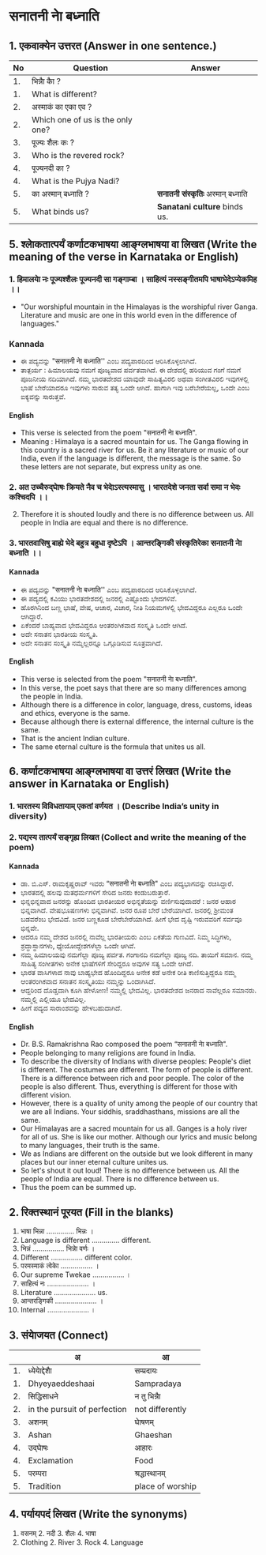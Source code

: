 # सनातनी नाे बध्नाति 
## 1. एकवाक्येन उत्तरत (Answer in one sentence.)
|No|Question|Answer|
|-|-|-|
|1.| भिन्नाै काै ?||
|1.| What is different?||
|2.| अस्माकं का एका एव ?||
|2.| Which one of us is the only one?||
|3.| पूज्यः शैलः कः ?||
|3.| Who is the revered rock?||
|4.| पूज्यनदी का ?||
|4.| What is the Pujya Nadi?||
|5.| का अस्मान् बध्नाति ?|**सनातनी संस्कृतिः** अस्मान्‌ बध्नाति|
|5.| What binds us?|**Sanatani culture** binds us.|

## 5. श्लाेकतात्पर्यं कर्णाटकभाषया आङ्ग्लभाषया वा लिखत (Write the meaning of the verse in Karnataka or English)

### 1. हिमालयाे नः पूज्यश्शैलः पूज्यनदी सा गङ्गाम्बा ।  साहित्यं नस्सङ्गीतमपि भाषाभेदेऽप्येकमिह ।।
* "Our worshipful mountain in the Himalayas is the worshipful river Ganga. Literature and music are one in this world even in the difference of languages."
### Kannada
* ಈ ಪದ್ಯವನ್ನು "सनातनी नाे बध्नाति'' ಎಂಬ ಪದ್ಯಪಾಠದಿಂದ ಆರಿಸಿಕೊಳ್ಳಲಾಗಿದೆ.
* ತಾತ್ಪರ್ಯ : ಹಿಮಾಲಯವು ನಮಗೆ ಪೂಜ್ಯವಾದ ಪರ್ವತವಾಗಿದೆ. ಈ ದೇಶದಲ್ಲಿ ಹರಿಯುವ ಗಂಗೆ ನಮಗೆ ಪೂಜನೀಯ ನದಿಯಾಗಿದೆ. ನಮ್ಮ ಭಾರತದೇಶದ ಯಾವುದೇ ಸಾಹಿತ್ಯವಿರಲಿ ಅಥವಾ ಸಂಗೀತವಿರಲಿ ಇವುಗಳಲ್ಲಿ ಭಾಷೆ ಬೇರೆಯಾದರೂ ಇವುಗಳು ಸಾರುವ ತತ್ಯ ಒಂದೇ ಆಗಿದೆ. ಹಾಗಾಗಿ ಇವು ಬರೆಬೇರೆಯಲ್ಲ, ಒಂದೇ ಎಂಬ ಐಕ್ಯವನ್ನು ಸಾರುತ್ತವೆ.
#### English
* This verse is selected from the poem "सनातनी नाे बध्नाति".
* Meaning : Himalaya is a sacred mountain for us. The Ganga flowing in this country is a sacred river for us. Be it any literature or music of our India, even if the language is different, the message is the same. So these letters are not separate, but express unity as one.

### 2. अत उच्चैरुद्घाेषः क्रियते नैव च भेदाेऽस्त्यस्मासु ।  भारतदेशे जनता सर्वा समा न भेदः कश्चिदपि ।।
2. Therefore it is shouted loudly and there is no difference between us. All people in India are equal and there is no difference.

### 3. भारतवासिषु बाह्ये भेदे बहुत्र बहुधा दृष्टेऽपि । आन्तरङ्गिकी संस्कृतिरेका सनातनी नाे बध्नाति ।।
#### Kannada 
* ಈ ಪದ್ಯವನ್ನು "सनातनी नाे बध्नाति'' ಎಂಬ ಪದ್ಯಪಾಠದಿಂದ ಆರಿಸಿಕೊಳ್ಳಲಾಗಿದೆ.
* ಈ ಪದ್ಯದಲ್ಲಿ ಕವಿಯು ಭಾರತದೇಶದಲ್ಲಿ ಜನರಲ್ಲಿ ಎಷ್ಟೊಂದು ಭೇದಗಳಿವೆ.
* ಹೊರಗಿನಿಂದ ಬಣ್ಣ ಭಾಷೆ, ವೇಷ, ಆಚಾರ, ವಿಚಾರ, ನೀತಿ ನಿಯಮಗಳಲ್ಲಿ ಭೇದವಿದ್ದರೂ ಎಲ್ಲರೂ ಒಂದೇ ಆಗಿದ್ದಾರೆ.
* ಏಕೆಂದರೆ ಬಾಹ್ಯವಾದ ಭೇದವಿದ್ದರೂ ಆಂತರಂಗಿಕವಾದ ಸಂಸ್ಕೃತಿ ಒಂದೇ ಆಗಿದೆ.
* ಅದೇ ಸನಾತನ ಭಾರತೀಯ ಸಂಸ್ಕೃತಿ.
* ಅದೇ ಸನಾತನ ಸಂಸ್ಕೃತಿ ನಮ್ಮೆಲ್ಲರನ್ನೂ ಒಗ್ಗೂಡಿಸುವ ಸೂತ್ರವಾಗಿದೆ.
#### English
* This verse is selected from the poem "सनातनी नाे बध्नाति".
* In this verse, the poet says that there are so many differences among the people in India.
* Although there is a difference in color, language, dress, customs, ideas and ethics, everyone is the same.
* Because although there is external difference, the internal culture is the same.
* That is the ancient Indian culture.
* The same eternal culture is the formula that unites us all.

## 6. कर्णाटकभाषया आङ्ग्लभाषया वा उत्तरं लिखत (Write the answer in Karnataka or English)
### 1. भारतस्य विविधतायाम् एकतां वर्णयत । (Describe India’s unity in diversity)
### 2. पद्यस्य तात्पर्यं सङ्गृह्य लिखत  (Collect and write the meaning of the poem)
#### Kannada
* ಡಾ. ಬಿ.ಎಸ್‌. ರಾಮಕೃಷ್ಣರಾವ್‌ ಇವರು “सनातनी नाे बध्नाति" ಎಂಬ ಪದ್ಯಭಾಗವನ್ನು ರಚಿಸಿದ್ದಾರೆ.
* ಭಾರತದಲ್ಲಿ ಹಲವು ಮತಧರ್ಮಗಳಿಗೆ ಸೇರಿದ ಜನರು ಕಂಡುಬರುತ್ತಾರೆ.
* ಭಿನ್ನಭಿನ್ನವಾದ ಜನರನ್ನು ಹೊಂದಿದ ಭಾರತೀಯರ ಅಭಿನ್ನತೆಯನ್ನು ವರ್ಣಿಸುವುದಾದರೆ : ಜನರ ಆಹಾರ ಭಿನ್ನವಾಗಿದೆ. ವೇಷಭೂಷಣಗಳು ಭಿನ್ನವಾಗಿವೆ. ಜನರ ರೂಪ ಬೇರೆ ಬೇರೆಯಾಗಿದೆ. ಜನರಲ್ಲಿ ಶ್ರೀಮಂತ ಬಡವರೆಂಬ ಭೇದವಿದೆ. ಜನರ ಬಣ್ಣಕೂಡ ಬೇರೆಬೇರೆಯಾಗಿದೆ. ಹೀಗೆ ಭೇದ ದೃಷ್ಟಿ ಇರುವವರಿಗೆ ಸರ್ವವೂ ಭಿನ್ನವೇ.
* ಆದರೂ ನಮ್ಮ ದೇಶದ ಜನರಲ್ಲಿ ನಾವೆಲ್ಲ ಭಾರತೀಯರು ಎಂಬ ಏಕತೆಯ ಗುಣವಿದೆ. ನಿಮ್ಮ ಸಿದ್ಧಿಗಳು, ಶ್ರದ್ಧಾಸ್ಥಾನಗಳು, ಧ್ಯೇಯೋದ್ದೇಶಗಳೆಲ್ಲಾ ಒಂದೇ ಆಗಿವೆ.
* ನಮ್ಮ ಹಿಮಾಲಯವು ನಮಗೆಲ್ಲಾ ಪೂಜ್ಯ ಪರ್ವತ. ಗಂಗಾನದಿ ನಮಗೆಲ್ಲಾ ಪೂಜ್ಯ ನದಿ. ತಾಯಿಗೆ ಸಮಾನ. ನಮ್ಮ ಸಾಹಿತ್ಯ ಸಂಗೀತಗಳು ಅನೇಕ ಭಾಷೆಗಳಿಗೆ ಸೇರಿದ್ದರೂ ಅವುಗಳ ಸತ್ಯ ಒಂದೇ ಆಗಿದೆ.
* ಭಾರತ ವಾಸಿಗಳಾದ ನಾವು ಬಾಹ್ಯಭೇದ ಹೊಂದಿದ್ದರೂ ಅನೇಕ ಕಡೆ ಅನೇಕ ರೀತಿ ಕಾಣಿಸುತ್ತಿದ್ದರೂ ನಮ್ಮ ಆಂತರಂಗಿಕವಾದ ಸನಾತನ ಸಂಸ್ಕೃತಿಯು ನಮ್ಮನ್ನು ಒಂದಾಗಿಸಿದೆ.
* ಆದ್ದರಿಂದ ದೊಡ್ಡದಾಗಿ ಕೂಗಿ ಹೇಳೋಣ! ನಮ್ಮಲ್ಲಿ ಭೇದವಿಲ್ಲ. ಭಾರತದೇಶದ ಜನರಾದ ನಾವೆಲ್ಲರೂ ಸಮಾನರು. ನಮ್ಮಲ್ಲಿ ಎಲ್ಲಿಯೂ ಭೇದವಿಲ್ಲ.
* ಹೀಗೆ ಪದ್ಯದ ಸಾರಾಂಶವನ್ನು ಹೇಳಬಹುದಾಗಿದೆ.
#### English
* Dr. B.S. Ramakrishna Rao composed the poem “सनातनी नाे बध्नाति".
* People belonging to many religions are found in India.
* To describe the diversity of Indians with diverse peoples: People's diet is different. The costumes are different. The form of people is different. There is a difference between rich and poor people. The color of the people is also different. Thus, everything is different for those with different vision.
* However, there is a quality of unity among the people of our country that we are all Indians. Your siddhis, sraddhasthans, missions are all the same.
* Our Himalayas are a sacred mountain for us all. Ganges is a holy river for all of us. She is like our mother. Although our lyrics and music belong to many languages, their truth is the same.
* We as Indians are different on the outside but we look different in many places but our inner eternal culture unites us.
* So let's shout it out loud! There is no difference between us. All the people of India are equal. There is no difference between us.
* Thus the poem can be summed up.

## 2. रिक्तस्थानं पूरयत (Fill in the blanks)
1. भाषा भिन्ना .............. भिन्नः ।
1. Language is different .............. different.
2. भिन्नं ................ भिन्नाे वर्णः ।
2. Different ................ different color.
3. परमस्माकं त्वेकाे ................ ।
3. Our supreme Twekae ................ ।
4. साहित्यं नः ..................... ।
4. Literature ..................... us.
5. आन्तरङ्गिकी ..................... ।
5. Internal ..................... ।

## 3. संयाेजयत (Connect)
|| अ |आ|
|-|-|-|
|1.| ध्येयाेद्देशाै |सम्प्रदायः|
|1.| Dhyeyaeddeshaai |Sampradaya|
|2.| सिद्धिसाधने |न तु भिन्नाै|
|2.| in the pursuit of perfection |not differently|
|3.| अशनम् |घाेषणम्|
|3.| Ashan |Ghaeshan|
|4.| उद्घाेषः |आहारः|
|4.| Exclamation |Food|
|5.| परम्परा |श्रद्धास्थानम्|
|5.| Tradition |place of worship|

## 4. पर्यायपदं लिखत (Write the synonyms)
1. वसनम् 2. नदी 3. शैलः 4. भाषा
1. Clothing 2. River 3. Rock 4. Language
